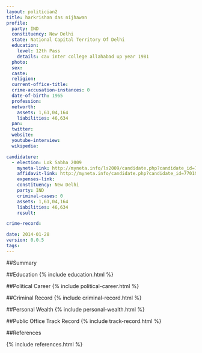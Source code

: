 ```yaml
---
layout: politician2
title: harkrishan das nijhawan
profile: 
  party: IND
  constituency: New Delhi
  state: National Capital Territory Of Delhi
  education: 
    level: 12th Pass
    details: cav inter college allahabad up year 1981
  photo: 
  sex: 
  caste: 
  religion: 
  current-office-title: 
  crime-accusation-instances: 0
  date-of-birth: 1965
  profession: 
  networth: 
    assets: 1,61,04,164
    liabilities: 46,634
  pan: 
  twitter: 
  website: 
  youtube-interview: 
  wikipedia: 

candidature: 
  - election: Lok Sabha 2009
    myneta-link: http://myneta.info/ls2009/candidate.php?candidate_id=7701
    affidavit-link: http://myneta.info/candidate.php?candidate_id=7701&scan=original
    expenses-link: 
    constituency: New Delhi 
    party: IND
    criminal-cases: 0
    assets: 1,61,04,164
    liabilities: 46,634
    result:  

crime-record: 

date: 2014-01-28
version: 0.0.5
tags: 
---
```

##Summary


##Education
{% include education.html %}


##Political Career
{% include political-career.html %}


##Criminal Record
{% include criminal-record.html %}


##Personal Wealth
{% include personal-wealth.html %}


##Public Office Track Record
{% include track-record.html %}


##References


{% include references.html %}